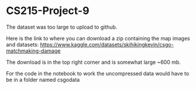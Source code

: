 # CS215-Project-9

The dataset was too large to upload to github.

Here is the link to where you can download a zip containing the map images and datasets: https://www.kaggle.com/datasets/skihikingkevin/csgo-matchmaking-damage

The download is in the top right corner and is somewhat large ~600 mb.

For the code in the notebook to work the uncompressed data would have to be in a folder named csgodata
